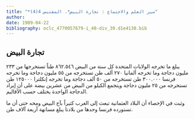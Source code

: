 ```yaml
---
title: "*سير العلم والاجتماع : تجارة البيض*. المقتبس 4(4)"
author: 
date: 1909-04-22
bibliography: oclc_4770057679-i_40-div_39.d1e4130.bib
---
```




##  تجارة البيض 


 يبلغ ما تخرجه الولايات المتحدة كل سنة من البيض  ٨٦٢.٥٤٦  طناً تستخرجها من  ٢٣٣  مليون دجاجة وما تخرجه ألمانيا  ٢٧٠  ألف  طن تستخرجه من  ٥٥  مليون دجاجة وما تخرجه فرنسا  ٣٠٠.٠٠٠  طن تستخرجه من  ٥٠  ألف  دجاجة وما تخرجه إنكلترا  ١٢٥٠٠٠  طن تستخرجه من  ٢٥  مليون دجاجة ويتجمع الكيلو من البيض من  عشرين  بيضة على أن إيراد الدجاجة الواحدة يختلف حسب الأقاليم. 

 وثبت في الإحصاء أن البلاد العثمانية تبعث إلى الغرب كتيراً بآح البيض ومحه حتى أن ما تستورده فرنسا وحدها من بلادنا يبلغ مسانهة  أربعة آلاف  طن. 
